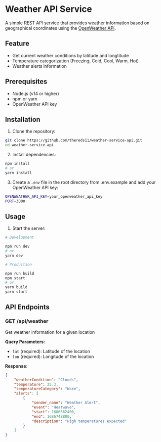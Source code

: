 # Weather API Service

A simple REST API service that provides weather information based on geographical coordinates using the [OpenWeather API](https://openweathermap.org/api/one-call-3).

## Feature

- Get current weather conditions by latitude and longtitude
- Temperature categorization (Freezing, Cold, Cool, Warm, Hot)
- Weather alerts information

## Prerequisites

- Node.js (v14 or higher)
- npm or yarn
- OpenWeather API key

## Installation

1. Clone the repository:

```bash
git clone https://github.com/thereds11/weather-service-api.git
cd weather-service-api
```

2. Install dependencies:

```bash
npm install
# or 
yarn install
```

3. Create a `.env` file in the root directory from .env.example and add your OpenWeather API key:

```bash
OPENWEATHER_API_KEY=your_openweather_api_key
PORT=3000
```

## Usage

1. Start the server:

```bash
# Development

npm run dev
# or
yarn dev

# Production

npm run build
npm start
# or
yarn build
yarn start
```

## API Endpoints

### GET /api/weather

Get weather information for a given location

**Query Parameters:**

- `lat` (required): Latitude of the location
- `lon` (required): Longitude of the location

**Response:**

```json
{
    "weatherCondition": "Clouds",
    "temperature": 25.3,
    "temperatureCategory": "Warm",
    "alerts": [
        {
            "sender_name": "Weather Alert",
            "event": "Heatwave",
            "start": 1686662400,
            "end": 1686748800,
            "description": "High temperatures expected"
        }
    ]
}
